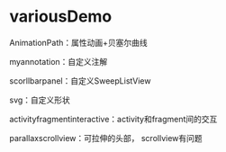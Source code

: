 # variousDemo
AnimationPath：属性动画+贝塞尔曲线

myannotation：自定义注解

scorllbarpanel：自定义SweepListView

svg：自定义形状

activityfragmentinteractive：activity和fragment间的交互

parallaxscrollview：可拉伸的头部， scrollview有问题
